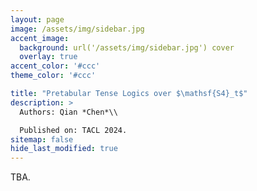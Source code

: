```yaml
---
layout: page
image: /assets/img/sidebar.jpg
accent_image: 
  background: url('/assets/img/sidebar.jpg') cover
  overlay: true
accent_color: '#ccc'
theme_color: '#ccc'

title: "Pretabular Tense Logics over $\mathsf{S4}_t$"
description: >
  Authors: Qian *Chen*\\

  Published on: TACL 2024.
sitemap: false
hide_last_modified: true
---
```


TBA.